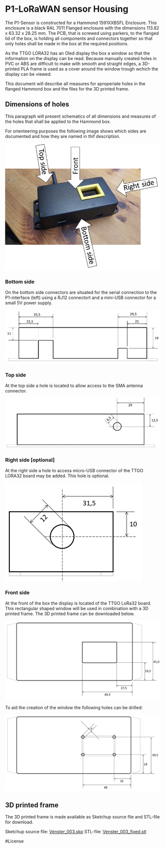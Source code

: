 # P1-LoRaWAN sensor Housing
The P1-Sensor is constructed for a Hammond 1591XXBSFL Enclosure. This enclosure is a black RAL 7011 Flanged enclosure with the dimensions 113.82 x 63.32 x 28.25 mm. The PCB, that is screwed using parkers, to the flanged lid of the box, is holding all components and connectors together so that only holes shall be made in the box at the required positions.

As the TTGO LORA32 has an Oled display the box a window so that the information on the display can be read. Because manually created holes in PVC or ABS are difficult to make with smooth and straight edges, a 3D-printed PLA frame is used as a cover around the window trough wchich the display can be viewed.

This document will describe all measures for aproperiate holes in the flanged Hammond box and the files for the 3D printed frame.

## Dimensions of holes
This paragraph will present schematics of all dimensions and measures of the holes that shall be applied to the Hammond box.

For orienteering purposes the following image shows which sides are documented and how they are named in thif description.

![Box-side-naming](CaseDefinitions.png "Box-side-naming")

### Bottom side
On the bottom side connectors are situated for the serial connection to the P1-interface (left) using a RJ12 connectort and a mini-USB connector for a small 5V power supply. 

![Box-CaseSideBottom](CaseSideBottom.png "Box-CaseSideBottom")

### Top side
At the top side a hole is located to allow access to the SMA antenna connector. 

![Box-CaseSideTopAlternative](CaseSideTopAlternative.png "Box-CaseSideTopAlternative")

### Right side [optional]
At the right side a hole to access micro-USB connector of the TTGO LORA32 board may be added. This hole is optional.

![Box-CaseSideRight](CaseSideRight.png "Box-CaseSideRight")

### Front side
At the front of the box the display is located of the TTGO LoRa32 board. This rectangular shaped window will be used in combination with a 3D printed frame. The 3D printed frame can be downloaded below. 

![Dimensions window frontside](CaseFront.png "Dimensions window frontside")

To aid the creation of the window the following holes can be drilled:

![location-dimenstions support-holes window frontside](CaseFrontAid.png "location-dimenstions support-holes window frontside")

## 3D printed frame
The 3D printed frame is made available as Sketchup source file and STL-file for download. 

Sketchup source file: <a download="Venster_003.skp" href="Venster_003.skp" title="Sketchup file">Venster_003.skp</a>
STL-file: <a download="Venster_003_fixed.stl" href="Venster_003_fixed.stl" title="STL-file">Venster_003_fixed.stl</a>

#License